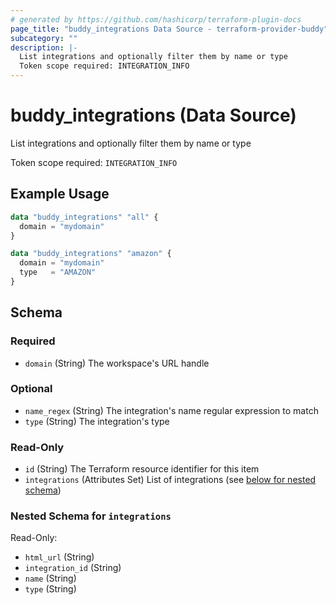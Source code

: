 ```yaml
---
# generated by https://github.com/hashicorp/terraform-plugin-docs
page_title: "buddy_integrations Data Source - terraform-provider-buddy"
subcategory: ""
description: |-
  List integrations and optionally filter them by name or type
  Token scope required: INTEGRATION_INFO
---
```


# buddy_integrations (Data Source)

List integrations and optionally filter them by name or type

Token scope required: `INTEGRATION_INFO`

## Example Usage

```terraform
data "buddy_integrations" "all" {
  domain = "mydomain"
}

data "buddy_integrations" "amazon" {
  domain = "mydomain"
  type   = "AMAZON"
}
```

<!-- schema generated by tfplugindocs -->
## Schema

### Required

- `domain` (String) The workspace's URL handle

### Optional

- `name_regex` (String) The integration's name regular expression to match
- `type` (String) The integration's type

### Read-Only

- `id` (String) The Terraform resource identifier for this item
- `integrations` (Attributes Set) List of integrations (see [below for nested schema](#nestedatt--integrations))

<a id="nestedatt--integrations"></a>
### Nested Schema for `integrations`

Read-Only:

- `html_url` (String)
- `integration_id` (String)
- `name` (String)
- `type` (String)



